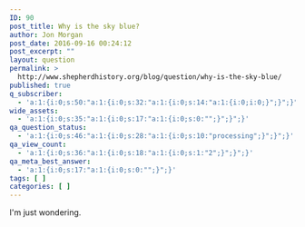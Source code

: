 ```yaml
---
ID: 90
post_title: Why is the sky blue?
author: Jon Morgan
post_date: 2016-09-16 00:24:12
post_excerpt: ""
layout: question
permalink: >
  http://www.shepherdhistory.org/blog/question/why-is-the-sky-blue/
published: true
q_subscriber:
  - 'a:1:{i:0;s:50:"a:1:{i:0;s:32:"a:1:{i:0;s:14:"a:1:{i:0;i:0;}";}";}";}'
wide_assets:
  - 'a:1:{i:0;s:35:"a:1:{i:0;s:17:"a:1:{i:0;s:0:"";}";}";}'
qa_question_status:
  - 'a:1:{i:0;s:46:"a:1:{i:0;s:28:"a:1:{i:0;s:10:"processing";}";}";}'
qa_view_count:
  - 'a:1:{i:0;s:36:"a:1:{i:0;s:18:"a:1:{i:0;s:1:"2";}";}";}'
qa_meta_best_answer:
  - 'a:1:{i:0;s:17:"a:1:{i:0;s:0:"";}";}'
tags: [ ]
categories: [ ]
---
```

I'm just wondering.